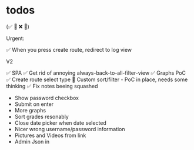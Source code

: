 
# todos
(✅ 🚧 ❌ 🧱)

Urgent:

✅  When you press create route, redirect to log view

V2

✅ SPA
✅ Get rid of annoying always-back-to-all-filter-view
✅ Graphs PoC
✅ Create route select type
🚧 Custom sort/filter
    - PoC in place, needs some thinking
✅ Fix notes beeing squashed
* Show password checkbox
* Submit on enter
* More graphs
* Sort grades resonably
* Close date picker when date selected
* Nicer wrong username/password information
* Pictures and Videos from link
* Admin Json in
